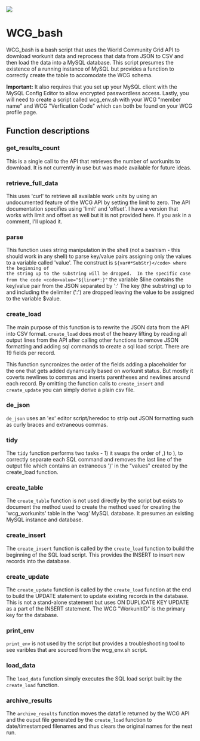 <img src="https://pbs.twimg.com/profile_images/448919987281866752/T4oA5jtc_400x400.png">

<h1>WCG_bash</h1>

WCG_bash is a bash script that uses the World Community Grid API to download workunit data and reprocess that data from
JSON to CSV and then load the data into a MySQL database. This script presumes the existence of a running instance of MySQL but provides a function to correctly create the table to accomodate the WCG schema. 

<b>Important:</b> It also requires that you set up your MySQL client with the MySQL Config Editor to allow encrypted passwordless access.  Lastly, you will need to create a script called wcg_env.sh with your WCG "member name" and WCG "Verfication Code" which can both be found on your WCG profile page.

<h2>Function descriptions</h2>

<h3>get_results_count</h3>

This is a single call to the API that retrieves the number of workunits to download.  It is not currently in use but was made available for future ideas.

<h3>retrieve_full_data</h3>

This uses 'curl' to retrieve all available work units by using an undocumented feature of the WCG API by setting the limit
to zero.  The API documentation specifies using 'limit' and 'offset'. I have a version that works with limit and offset as well but it is not provided here. If you ask in a comment, I'll upload it.

<h3>parse</h3>

This function uses string manipulation in the shell (not a bashism - this should work in any shell) to parse key/value pairs assigning only the values to a variable called 'value'. The construct is <code>${var#*SubStr}</code> where the beginning of the string up to the substring will be dropped.  In the specific case from the code <code>value="${line#\*:}"</code> the variable $line contains the key/value pair from the JSON separated by ':'  The key (the substring) up to and including the delimiter (':') are dropped leaving the value to be assigned to the variable $value.

<h3>create_load</h3>

The main purpose of this function is to rewrite the JSON data from the API into CSV format. <code>create_load</code> does most of the heavy lifting by reading all output lines from the API after calling other functions to remove JSON formatting and adding sql commands to create a sql load script. There are 19 fields per record.  

This function syncronizes the order of the fields adding a placeholder for the one that gets added dynamically based on workunit status.  But mostly it coverts newlines to commas and inserts parentheses and newlines around each record. By omitting the function calls to <code>create_insert</code> and <code>create_update</code> you can simply derive a plain csv file.

<h3>de_json</h3>

<code>de_json</code> uses an 'ex' editor script/heredoc to strip out JSON formatting such as curly braces and extraneous commas.

<h3>tidy</h3>

The <code>tidy</code> function performs two tasks - 1) it swaps the order of ,) to ), to correctly separate each SQL command and removes the last line of the output file which contains an extraneous ')' in the "values" created by the create_load function.

<h3>create_table</h3>

The <code>create_table</code> function is not used directly by the script but exists to document the method used to create
the method used for creating the 'wcg_workunits' table in the 'wcg' MySQL database. It presumes an existing MySQL instance and
database.

<h3>create_insert</h3>

The <code>create_insert</code> function is called by the <code>create_load</code> function to build the beginning of the SQL load script.  This provides the INSERT to insert new records into the database.

<h3>create_update</h3>

The <code>create_update</code> function is called by the <code>create_load</code> function at the end to build the UPDATE statement to update existing records in the database.  This is not a stand-alone statement but uses ON DUPLICATE KEY UPDATE as a part of the INSERT statement. The WCG "WorkunitID" is the primary key for the database.

<h3>print_env</h3>

<code>print_env</code> is not used by the script but provides a troubleshooting tool to see varibles that are sourced from the wcg_env.sh script.

<h3>load_data</h3>

The <code>load_data</code> function simply executes the SQL load script built by the <code>create_load</code> function.

<h3>archive_results</h3>

The <code>archive_results</code> function moves the datafile returned by the WCG API and the ouput file generated by the <code>create_load</code> function to date/timestamped filenames and thus clears the original names for the next run.






